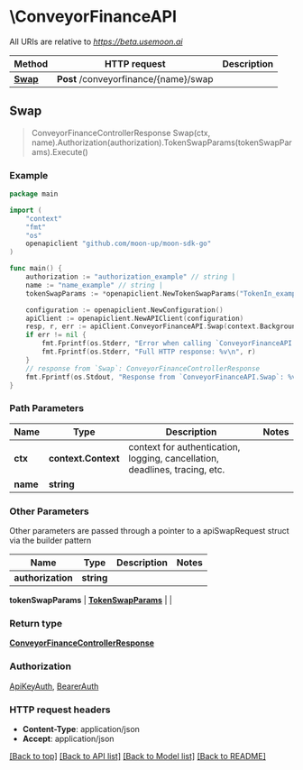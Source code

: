 # \ConveyorFinanceAPI

All URIs are relative to *https://beta.usemoon.ai*

Method | HTTP request | Description
------------- | ------------- | -------------
[**Swap**](ConveyorFinanceAPI.md#Swap) | **Post** /conveyorfinance/{name}/swap | 



## Swap

> ConveyorFinanceControllerResponse Swap(ctx, name).Authorization(authorization).TokenSwapParams(tokenSwapParams).Execute()



### Example

```go
package main

import (
	"context"
	"fmt"
	"os"
	openapiclient "github.com/moon-up/moon-sdk-go"
)

func main() {
	authorization := "authorization_example" // string | 
	name := "name_example" // string | 
	tokenSwapParams := *openapiclient.NewTokenSwapParams("TokenIn_example", "TokenOut_example", float64(123), float64(123), "AmountIn_example", "Slippage_example", "Recipient_example", "Referrer_example") // TokenSwapParams | 

	configuration := openapiclient.NewConfiguration()
	apiClient := openapiclient.NewAPIClient(configuration)
	resp, r, err := apiClient.ConveyorFinanceAPI.Swap(context.Background(), name).Authorization(authorization).TokenSwapParams(tokenSwapParams).Execute()
	if err != nil {
		fmt.Fprintf(os.Stderr, "Error when calling `ConveyorFinanceAPI.Swap``: %v\n", err)
		fmt.Fprintf(os.Stderr, "Full HTTP response: %v\n", r)
	}
	// response from `Swap`: ConveyorFinanceControllerResponse
	fmt.Fprintf(os.Stdout, "Response from `ConveyorFinanceAPI.Swap`: %v\n", resp)
}
```

### Path Parameters


Name | Type | Description  | Notes
------------- | ------------- | ------------- | -------------
**ctx** | **context.Context** | context for authentication, logging, cancellation, deadlines, tracing, etc.
**name** | **string** |  | 

### Other Parameters

Other parameters are passed through a pointer to a apiSwapRequest struct via the builder pattern


Name | Type | Description  | Notes
------------- | ------------- | ------------- | -------------
 **authorization** | **string** |  | 

 **tokenSwapParams** | [**TokenSwapParams**](TokenSwapParams.md) |  | 

### Return type

[**ConveyorFinanceControllerResponse**](ConveyorFinanceControllerResponse.md)

### Authorization

[ApiKeyAuth](../README.md#ApiKeyAuth), [BearerAuth](../README.md#BearerAuth)

### HTTP request headers

- **Content-Type**: application/json
- **Accept**: application/json

[[Back to top]](#) [[Back to API list]](../README.md#documentation-for-api-endpoints)
[[Back to Model list]](../README.md#documentation-for-models)
[[Back to README]](../README.md)

